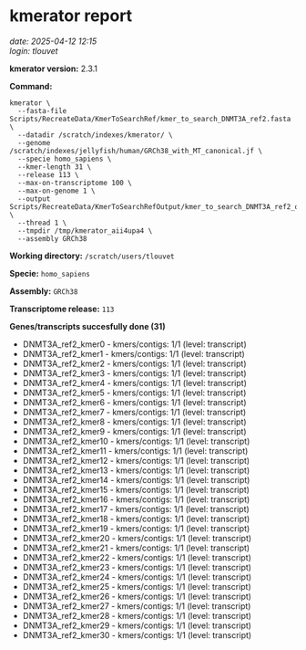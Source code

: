 # kmerator report
*date: 2025-04-12 12:15*  
*login: tlouvet*

**kmerator version:** 2.3.1

**Command:**

```
kmerator \
  --fasta-file Scripts/RecreateData/KmerToSearchRef/kmer_to_search_DNMT3A_ref2.fasta \
  --datadir /scratch/indexes/kmerator/ \
  --genome /scratch/indexes/jellyfish/human/GRCh38_with_MT_canonical.jf \
  --specie homo_sapiens \
  --kmer-length 31 \
  --release 113 \
  --max-on-transcriptome 100 \
  --max-on-genome 1 \
  --output Scripts/RecreateData/KmerToSearchRefOutput/kmer_to_search_DNMT3A_ref2_output \
  --thread 1 \
  --tmpdir /tmp/kmerator_aii4upa4 \
  --assembly GRCh38
```

**Working directory:** `/scratch/users/tlouvet`

**Specie:** `homo_sapiens`

**Assembly:** `GRCh38`

**Transcriptome release:** `113`

**Genes/transcripts succesfully done (31)**

- DNMT3A_ref2_kmer0 - kmers/contigs: 1/1 (level: transcript)
- DNMT3A_ref2_kmer1 - kmers/contigs: 1/1 (level: transcript)
- DNMT3A_ref2_kmer2 - kmers/contigs: 1/1 (level: transcript)
- DNMT3A_ref2_kmer3 - kmers/contigs: 1/1 (level: transcript)
- DNMT3A_ref2_kmer4 - kmers/contigs: 1/1 (level: transcript)
- DNMT3A_ref2_kmer5 - kmers/contigs: 1/1 (level: transcript)
- DNMT3A_ref2_kmer6 - kmers/contigs: 1/1 (level: transcript)
- DNMT3A_ref2_kmer7 - kmers/contigs: 1/1 (level: transcript)
- DNMT3A_ref2_kmer8 - kmers/contigs: 1/1 (level: transcript)
- DNMT3A_ref2_kmer9 - kmers/contigs: 1/1 (level: transcript)
- DNMT3A_ref2_kmer10 - kmers/contigs: 1/1 (level: transcript)
- DNMT3A_ref2_kmer11 - kmers/contigs: 1/1 (level: transcript)
- DNMT3A_ref2_kmer12 - kmers/contigs: 1/1 (level: transcript)
- DNMT3A_ref2_kmer13 - kmers/contigs: 1/1 (level: transcript)
- DNMT3A_ref2_kmer14 - kmers/contigs: 1/1 (level: transcript)
- DNMT3A_ref2_kmer15 - kmers/contigs: 1/1 (level: transcript)
- DNMT3A_ref2_kmer16 - kmers/contigs: 1/1 (level: transcript)
- DNMT3A_ref2_kmer17 - kmers/contigs: 1/1 (level: transcript)
- DNMT3A_ref2_kmer18 - kmers/contigs: 1/1 (level: transcript)
- DNMT3A_ref2_kmer19 - kmers/contigs: 1/1 (level: transcript)
- DNMT3A_ref2_kmer20 - kmers/contigs: 1/1 (level: transcript)
- DNMT3A_ref2_kmer21 - kmers/contigs: 1/1 (level: transcript)
- DNMT3A_ref2_kmer22 - kmers/contigs: 1/1 (level: transcript)
- DNMT3A_ref2_kmer23 - kmers/contigs: 1/1 (level: transcript)
- DNMT3A_ref2_kmer24 - kmers/contigs: 1/1 (level: transcript)
- DNMT3A_ref2_kmer25 - kmers/contigs: 1/1 (level: transcript)
- DNMT3A_ref2_kmer26 - kmers/contigs: 1/1 (level: transcript)
- DNMT3A_ref2_kmer27 - kmers/contigs: 1/1 (level: transcript)
- DNMT3A_ref2_kmer28 - kmers/contigs: 1/1 (level: transcript)
- DNMT3A_ref2_kmer29 - kmers/contigs: 1/1 (level: transcript)
- DNMT3A_ref2_kmer30 - kmers/contigs: 1/1 (level: transcript)
